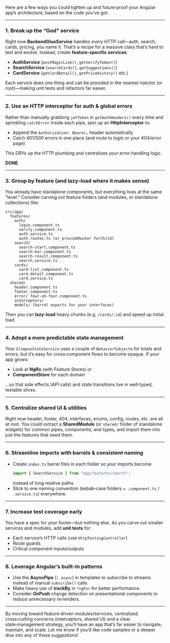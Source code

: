 Here are a few ways you could tighten up and future‑proof your Angular app’s architecture, based on the code you’ve got:

---

### 1. **Break up the “God” service**

Right now **BackendGlueService** handles _every_ HTTP call—auth, search, cards, pricing, you name it. That’s a recipe for a massive class that’s hard to test and evolve. Instead, create **feature‑specific services**:

- **AuthService** (`postMagicLink()`, `getVerifyToken()`)
- **SearchService** (`searchCards()`, `getSuggestions()`)
- **CardService** (`getCardDetail()`, `getPriceHistory()` etc.)

Each service does one thing and can be provided in the nearest injector (or root)—making unit tests and refactors far easier.

---

### 2. **Use an HTTP interceptor for auth & global errors**

Rather than manually grabbing `jwtToken` in `getAuthHeaders()` every time and sprinkling `catchError` inside each pipe, spin up an **HttpInterceptor** to:

- Append the `Authorization: Bearer…` header automatically
- Catch 401/500 errors in one place (and route to login or your 404/error page)

This DRYs up the HTTP plumbing and centralizes your error‑handling logic.

**DONE**

---

### 3. **Group by feature (and lazy‑load where it makes sense)**

You already have standalone components, but everything lives at the same “level.” Consider carving out feature folders (and modules, or standalone collections) like:

```
src/app/
  features/
    auth/
      login.component.ts
      verify.component.ts
      auth.service.ts
      auth.routes.ts (or provideRouter forChild)
    search/
      search-start.component.ts
      search-bar.component.ts
      search-result.component.ts
      search.service.ts
    cards/
      card-list.component.ts
      card-detail.component.ts
      card.service.ts
  shared/
    header.component.ts
    footer.component.ts
    error/ four-oh-four.component.ts
    interceptors/
    models/ (barrel exports for your interfaces)
```

Then you can **lazy‑load** heavy chunks (e.g. `/cards/:id`) and speed up initial load.

---

### 4. **Adopt a more predictable state management**

Your `GlimpseStateService` uses a couple of `BehaviorSubject`s for totals and errors, but it’s easy for cross‑component flows to become opaque. If your app grows:

- Look at **NgRx** (with Feature Stores) or
- **ComponentStore** for each domain

…so that side effects (API calls) and state transitions live in well‑typed, testable slices.

---

### 5. **Centralize shared UI & utilities**

Right now header, footer, 404, interfaces, enums, config, routes, etc. are all at root. You could extract a **SharedModule** (or `shared/` folder of standalone widgets) for common pipes, components, and types, and import them into just the features that need them.

---

### 6. **Streamline imports with barrels & consistent naming**

- Create `index.ts` barrel files in each folder so your imports become
  ```ts
  import { SearchService } from "app/features/search";
  ```
  instead of long relative paths.
- Stick to one naming convention (kebab‑case folders + `.component.ts` / `.service.ts`) everywhere.

---

### 7. **Increase test coverage early**

You have a spec for your footer—but nothing else. As you carve out smaller services and modules, add **unit tests** for:

- Each service’s HTTP calls (use `HttpTestingController`)
- Route guards
- Critical component inputs/outputs

---

### 8. **Leverage Angular’s built‑in patterns**

- Use the **AsyncPipe** (`| async`) in templates to subscribe to streams instead of manual `subscribe()` calls.
- Make heavy use of **trackBy** in `*ngFor` for better performance.
- Consider **OnPush** change detection on presentational components to reduce unnecessary re‑renders.

---

By moving toward feature‑driven modules/services, centralized cross‑cutting concerns (interceptors, shared UI) and a clear state‑management strategy, you’ll have an app that’s far easier to navigate, maintain, and scale. Let me know if you’d like code samples or a deeper dive into any of these suggestions!
